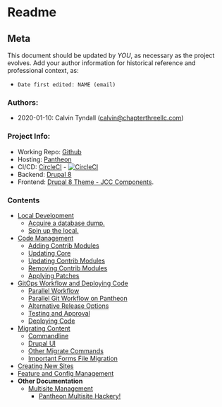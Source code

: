 # Readme

## Meta

This document should be updated by *YOU*, as necessary as the project evolves.
Add your author information for historical reference and professional context, as:
 - `Date first edited: NAME (email)`


### Authors:
 - 2020-01-10: Calvin Tyndall (calvin@chapterthreellc.com)

### Project Info:
 [repo]: https://github.com/JudicialCouncilOfCalifornia/trialcourt
 [host]: https://pantheon.io
 [ci]: https://circleci.com
 [backend]: https://drupal.org/8
 [frontend]: https://drupal.org/project/jcc_components
 [parallelpdf]: ParallelPantheon.pdf

 - Working Repo: [Github][repo]
 - Hosting: [Pantheon][host]
 - CI/CD: [CircleCI][ci] - [![CircleCI](https://dl.circleci.com/status-badge/img/gh/JudicialCouncilOfCalifornia/trialcourt/tree/master.svg?style=svg)](https://dl.circleci.com/status-badge/redirect/gh/JudicialCouncilOfCalifornia/trialcourt/tree/master)
 - Backend: [Drupal 8][backend]
 - Frontend: [Drupal 8 Theme - JCC Components][frontend].

### Contents

 - [Local Development](./docs/local-development.md)
   - [Acquire a database dump.](./docs/local-development.md#acquire-a-database-dump)
   - [Spin up the local.](./docs/local-development.md#user-content-spin-up-the-local)
 - [Code Management](./docs/code-management.md)
   - [Adding Contrib Modules](./docs/code-management.md#user-content-adding-contrib-modules)
   - [Updating Core](./docs/code-management.md#updating-core)
   - [Updating Contrib Modules](./docs/code-management.md#updating-contrib-modules)
   - [Removing Contrib Modules](./docs/code-management.md#removing-contrib-modules)
   - [Applying Patches](./docs/code-management.md#applying-patches)
 - [GitOps Workflow and Deploying Code](./docs/git-ops-workflow-deploying-code.md)
   - [Parallel Workflow](./docs/git-ops-workflow-deploying-code.md#gitops-workflow-and-deploying-code)
   - [Parallel Git Workflow on Pantheon](./docs/ParallelPantheon.pdf)
   - [Alternative Release Options](./docs/git-ops-workflow-deploying-code.md#alternative-release-options)
   - [Testing and Approval](./docs/git-ops-workflow-deploying-code.md#testing-and-approval)
   - [Deploying Code](./docs/git-ops-workflow-deploying-code.md#deploying-code)
 - [Migrating Content](./docs/migrations.md)
   - [Commandline](./docs/migrations.md#command-line)
   - [Drupal UI](./docs/migrations.md#drupal-ui)
   - [Other Migrate Commands](./docs/migrations.md#other-migrate-commands)
   - [Important Forms File Migration](./docs/migrations.mk#forms-file)
 - [Creating New Sites](./docs/creating-new-sites.md)
 - [Feature and Config Management](./docs/feature-config-management.md)
 - **Other Documentation**
   - [Multisite Management](./docs/MULTISITE.md)
     - [Pantheon Multisite Hackery!](./docs/MULTISITE.md#pantheon-multisite-hackery)
